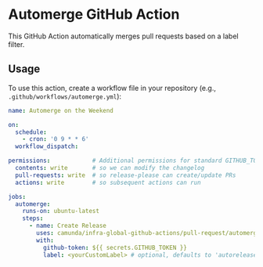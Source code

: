 # Automerge GitHub Action

This GitHub Action automatically merges pull requests based on a label filter.

## Usage

To use this action, create a workflow file in your repository (e.g., `.github/workflows/automerge.yml`):

```yaml
name: Automerge on the Weekend

on:
  schedule:
    - cron: '0 9 * * 6'
  workflow_dispatch:

permissions:            # Additional permissions for standard GITHUB_TOKEN
  contents: write       # so we can modify the changelog
  pull-requests: write  # so release-please can create/update PRs
  actions: write        # so subsequent actions can run

jobs:
  automerge:
    runs-on: ubuntu-latest
    steps:
      - name: Create Release
        uses: camunda/infra-global-github-actions/pull-request/automerge@main
        with:
          github-token: ${{ secrets.GITHUB_TOKEN }}
          label: <yourCustomLabel> # optional, defaults to 'autorelease: pending'
```
